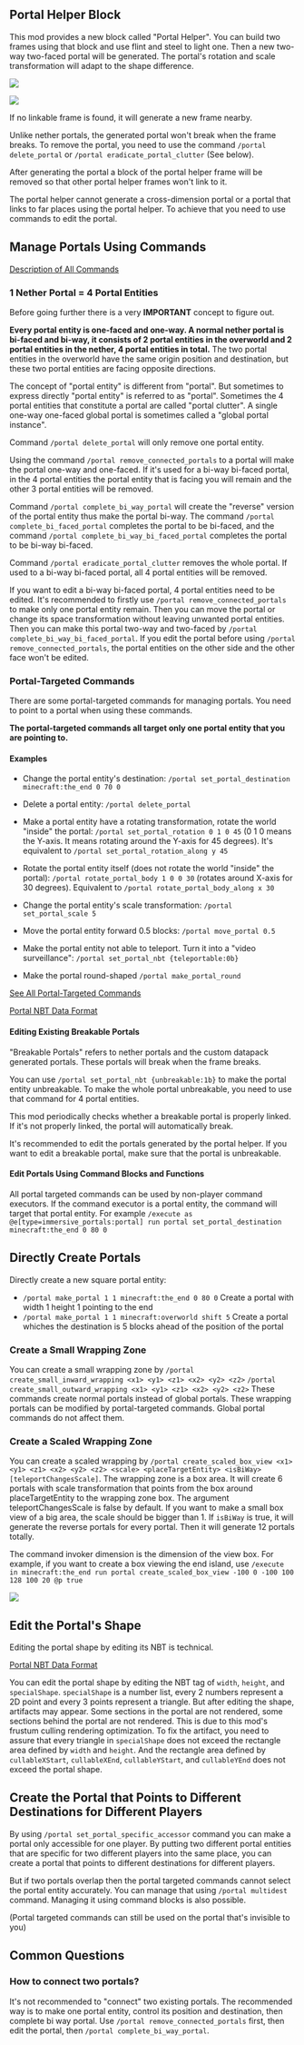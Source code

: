 


## Portal Helper Block

This mod provides a new block called "Portal Helper".
You can build two frames using that block and use flint and steel to light one. Then a new two-way two-faced portal will be generated. The portal's rotation and scale transformation will adapt to the shape difference.

![](https://i.ibb.co/wRzvJB9/2020-12-14-22-28-18.png)

![](https://i.ibb.co/pP0znwJ/2020-12-14-22-28-39.png)

If no linkable frame is found, it will generate a new frame nearby.

Unlike nether portals, the generated portal won't break when the frame breaks. To remove the portal, you need to use the command `/portal delete_portal` or `/portal eradicate_portal_clutter` (See below).

After generating the portal a block of the portal helper frame will be removed so that other portal helper frames won't link to it.

The portal helper cannot generate a cross-dimension portal or a portal that links to far places using the portal helper. To achieve that you need to use commands to edit the portal.

## Manage Portals Using Commands

[Description of All Commands](https://github.com/qouteall/ImmersivePortalsMod/wiki/Commands-Reference)

### 1 Nether Portal = 4 Portal Entities
Before going further there is a very **IMPORTANT** concept to figure out.

**Every portal entity is one-faced and one-way. A normal nether portal is bi-faced and bi-way, it consists of 2 portal entities in the overworld and 2 portal entities in the nether, 4 portal entities in total.** The two portal entities in the overworld have the same origin position and destination, but these two portal entities are facing opposite directions.

The concept of "portal entity" is different from "portal". But sometimes to express directly "portal entity" is referred to as "portal". Sometimes the 4 portal entities that constitute a portal are called "portal clutter". A single one-way one-faced global portal is sometimes called a "global portal instance".

Command `/portal delete_portal` will only remove one portal entity.

Using the command `/portal remove_connected_portals` to a portal will make the portal one-way and one-faced.
If it's used for a bi-way bi-faced portal, in the 4 portal entities the portal entity that is facing you will remain and the other 3 portal entities will be removed.

Command `/portal complete_bi_way_portal` will create the "reverse" version of the portal entity thus make the portal bi-way. The command `/portal complete_bi_faced_portal` completes the portal to be bi-faced, and the command `/portal complete_bi_way_bi_faced_portal` completes the portal to be bi-way bi-faced.

Command `/portal eradicate_portal_clutter` removes the whole portal. If used to a bi-way bi-faced portal, all 4 portal entities will be removed.

If you want to edit a bi-way bi-faced portal, 4 portal entities need to be edited. It's recommended to firstly use `/portal remove_connected_portals` to make only one portal entity remain. Then you can move the portal or change its space transformation without leaving unwanted portal entities. Then you can make this portal two-way and two-faced by `/portal complete_bi_way_bi_faced_portal`. If you edit the portal before using `/portal remove_connected_portals`, the portal entities on the other side and the other face won't be edited.

### Portal-Targeted Commands

There are some portal-targeted commands for managing portals. You need to point to a portal when using these commands.

**The portal-targeted commands all target only one portal entity that you are pointing to.**


#### Examples

- Change the portal entity's destination: `/portal set_portal_destination minecraft:the_end 0 70 0`

- Delete a portal entity: `/portal delete_portal`

- Make a portal entity have a rotating transformation, rotate the world "inside" the portal: `/portal set_portal_rotation 0 1 0 45` (0 1 0 means the Y-axis. It means rotating around the Y-axis for 45 degrees). It's equivalent to `/portal set_portal_rotation_along y 45`

- Rotate the portal entity itself (does not rotate the world "inside" the portal): `/portal rotate_portal_body 1 0 0 30` (rotates around X-axis for 30 degrees). Equivalent to `/portal rotate_portal_body_along x 30`

- Change the portal entity's scale transformation: `/portal set_portal_scale 5`

- Move the portal entity forward 0.5 blocks: `/portal move_portal 0.5`

- Make the portal entity not able to teleport. Turn it into a "video surveillance": `/portal set_portal_nbt {teleportable:0b}`

- Make the portal round-shaped `/portal make_portal_round`

[See All Portal-Targeted Commands](https://github.com/qouteall/ImmersivePortalsMod/wiki/Commands-Reference#portal-targeted-commands)

[Portal NBT Data Format](https://github.com/qouteall/ImmersivePortalsMod/wiki/Portal-NBT-Data-Format)

#### Editing Existing Breakable Portals

"Breakable Portals" refers to nether portals and the custom datapack generated portals. These portals will break when the frame breaks. 

You can use `/portal set_portal_nbt {unbreakable:1b}` to make the portal entity unbreakable. To make the whole portal unbreakable, you need to use that command for 4 portal entities.

This mod periodically checks whether a breakable portal is properly linked. If it's not properly linked, the portal will automatically break.

It's recommended to edit the portals generated by the portal helper. If you want to edit a breakable portal, make sure that the portal is unbreakable.

#### Edit Portals Using Command Blocks and Functions
All portal targeted commands can be used by non-player command executors. If the command executor is a portal entity, the command will target that portal entity. For example `/execute as @e[type=immersive_portals:portal] run portal set_portal_destination minecraft:the_end 0 80 0`

## Directly Create Portals

Directly create a new square portal entity: 
- `/portal make_portal 1 1 minecraft:the_end 0 80 0` Create a portal with width 1 height 1 pointing to the end
- `/portal make_portal 1 1 minecraft:overworld shift 5` Create a portal whiches the destination is 5 blocks ahead of the position of the portal

### Create a Small Wrapping Zone
You can create a small wrapping zone by `/portal create_small_inward_wrapping <x1> <y1> <z1> <x2> <y2> <z2>` `/portal create_small_outward_wrapping <x1> <y1> <z1> <x2> <y2> <z2>`
These commands create normal portals instead of global portals. These wrapping portals can be modified by portal-targeted commands. Global portal commands do not affect them.

### Create a Scaled Wrapping Zone
You can create a scaled wrapping by `/portal create_scaled_box_view <x1> <y1> <z1> <x2> <y2> <z2> <scale> <placeTargetEntity> <isBiWay> [teleportChangesScale]`.
The wrapping zone is a box area. It will create 6 portals with scale transformation that points from the box around placeTargetEntity to the wrapping zone box. The argument teleportChangesScale is false by default. If you want to make a small box view of a big area, the scale should be bigger than 1. If `isBiWay` is true, it will generate the reverse portals for every portal. Then it will generate 12 portals totally.

The command invoker dimension is the dimension of the view box. For example, if you want to create a box viewing the end island, use `/execute in minecraft:the_end run portal create_scaled_box_view -100 0 -100 100 128 100 20 @p true`

![](https://i.ibb.co/yhXHYHm/2020-08-26-21-18-54.png)

## Edit the Portal's Shape
Editing the portal shape by editing its NBT is technical.

[Portal NBT Data Format](https://github.com/qouteall/ImmersivePortalsMod/wiki/Portal-NBT-Data-Format)

You can edit the portal shape by editing the NBT tag of `width`, `height`, and `specialShape`. `specialShape` is a number list, every 2 numbers represent a 2D point and every 3 points represent a triangle. But after editing the shape, artifacts may appear. Some sections in the portal are not rendered, some sections behind the portal are not rendered. This is due to this mod's frustum culling rendering optimization. To fix the artifact, you need to assure that every triangle in `specialShape` does not exceed the rectangle area defined by `width` and `height`. And the rectangle area defined by `cullableXStart`, `cullableXEnd`, `cullableYStart`, and `cullableYEnd` does not exceed the portal shape.


## Create the Portal that Points to Different Destinations for Different Players
By using `/portal set_portal_specific_accessor` command you can make a portal only accessible for one player. By putting two different portal entities that are specific for two different players into the same place, you can create a portal that points to different destinations for different players.

But if two portals overlap then the portal targeted commands cannot select the portal entity accurately. You can manage that using `/portal multidest` command. Managing it using command blocks is also possible.

(Portal targeted commands can still be used on the portal that's invisible to you)

## Common Questions

### How to connect two portals?
It's not recommended to "connect" two existing portals. The recommended way is to make one portal entity, control its position and destination, then complete bi way portal. Use `/portal remove_connected_portals` first, then edit the portal, then `/portal complete_bi_way_portal`.

